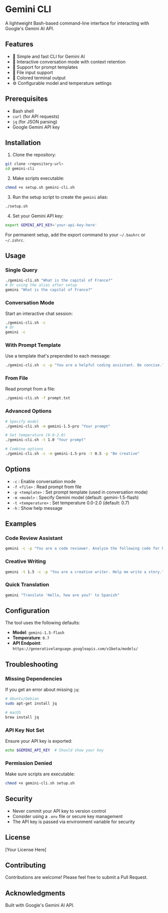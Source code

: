 # Gemini CLI

A lightweight Bash-based command-line interface for interacting with Google's Gemini AI API.

## Features

- 🚀 Simple and fast CLI for Gemini AI
- 💬 Interactive conversation mode with context retention
- 📝 Support for prompt templates
- 📄 File input support
- 🎨 Colored terminal output
- ⚙️ Configurable model and temperature settings

## Prerequisites

- Bash shell
- `curl` (for API requests)
- `jq` (for JSON parsing)
- Google Gemini API key

## Installation

1. Clone the repository:
```bash
git clone <repository-url>
cd gemini-cli
```

2. Make scripts executable:
```bash
chmod +x setup.sh gemini-cli.sh
```

3. Run the setup script to create the `gemini` alias:
```bash
./setup.sh
```

4. Set your Gemini API key:
```bash
export GEMINI_API_KEY='your-api-key-here'
```

For permanent setup, add the export command to your `~/.bashrc` or `~/.zshrc`.

## Usage

### Single Query
```bash
./gemini-cli.sh "What is the capital of France?"
# Or using the alias after setup
gemini "What is the capital of France?"
```

### Conversation Mode
Start an interactive chat session:
```bash
./gemini-cli.sh -c
# Or
gemini -c
```

### With Prompt Template
Use a template that's prepended to each message:
```bash
./gemini-cli.sh -c -p "You are a helpful coding assistant. Be concise."
```

### From File
Read prompt from a file:
```bash
./gemini-cli.sh -f prompt.txt
```

### Advanced Options
```bash
# Specify model
./gemini-cli.sh -m gemini-1.5-pro "Your prompt"

# Set temperature (0.0-2.0)
./gemini-cli.sh -t 1.0 "Your prompt"

# Combine options
./gemini-cli.sh -c -m gemini-1.5-pro -t 0.5 -p "Be creative"
```

## Options

- `-c` : Enable conversation mode
- `-f <file>` : Read prompt from file
- `-p <template>` : Set prompt template (used in conversation mode)
- `-m <model>` : Specify Gemini model (default: gemini-1.5-flash)
- `-t <temperature>` : Set temperature 0.0-2.0 (default: 0.7)
- `-h` : Show help message

## Examples

### Code Review Assistant
```bash
gemini -c -p "You are a code reviewer. Analyze the following code for bugs and improvements."
```

### Creative Writing
```bash
gemini -t 1.5 -c -p "You are a creative writer. Help me write a story."
```

### Quick Translation
```bash
gemini "Translate 'Hello, how are you?' to Spanish"
```

## Configuration

The tool uses the following defaults:
- **Model**: `gemini-1.5-flash`
- **Temperature**: `0.7`
- **API Endpoint**: `https://generativelanguage.googleapis.com/v1beta/models/`

## Troubleshooting

### Missing Dependencies
If you get an error about missing `jq`:
```bash
# Ubuntu/Debian
sudo apt-get install jq

# macOS
brew install jq
```

### API Key Not Set
Ensure your API key is exported:
```bash
echo $GEMINI_API_KEY  # Should show your key
```

### Permission Denied
Make sure scripts are executable:
```bash
chmod +x gemini-cli.sh setup.sh
```

## Security

- Never commit your API key to version control
- Consider using a `.env` file or secure key management
- The API key is passed via environment variable for security

## License

[Your License Here]

## Contributing

Contributions are welcome! Please feel free to submit a Pull Request.

## Acknowledgments

Built with Google's Gemini AI API.
